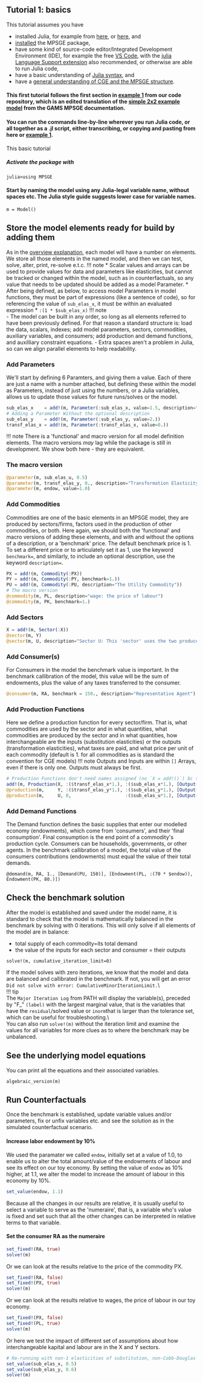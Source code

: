 ## Tutorial 1: basics
This tutorial assumes you have 
- installed Julia, for example from [here](https://apps.microsoft.com/store/detail/julia/9NJNWW8PVKMN?hl=en-us&gl=us&rtc=1), or [here](https://julialang.org/downloads/), and
-  [installed](https://anthofflab.berkeley.edu/MPSGE.jl/dev/) the MPSGE package, 
- have some kind of source-code editor/Integrated Development Environment (IDE), for example the free [VS Code](https://code.visualstudio.com/), with the [julia Language Support extension](https://github.com/julia-vscode/julia-vscode#installing-juliavs-codevs-code-julia-extension) also recommended, or otherwise are able to run Julia code, 
- have a basic understanding of [Julia syntax](https://docs.julialang.org/en/v1/manual/getting-started/), and
- have a [general understanding of CGE and the MPSGE structure](./explanation.md).
#### This first tutorial follows the first section in [example 1](https://github.com/anthofflab/MPSGE.jl/blob/main/examples/example1.jl) from our code repository, which is an edited translation of the [simple 2x2 example model](https://www.gams.com/latest/docs/UG_MPSGE_Intro.html#UG_MPSGE_Intro_Appendix_twobytwo) from the GAMS MPSGE documentation.
#### You can run the commands line-by-line wherever you run Julia code, or all together as a .jl script, either transcribing, or copying and pasting from here or [example 1](https://github.com/anthofflab/MPSGE.jl/blob/main/examples/example1.jl).  
This basic tutorial 

##### Activate the package with 
```julia-repl
julia>using MPSGE
```
#### Start by naming the model using any Julia-legal variable name, without spaces etc. The Julia style guide suggests lower case for variable names.
```julia-repl 
m = Model()
```
## Store the model elements ready for build by adding them
As in the [overview explanation](./explanation.md), each model will have a number on elements. We store all those elements
in the named model, and then we can test, solve, alter, print, re-solve e.t.c.
!!! note
      * Scalar values and arrays can be used to provide values for data and parameters like elasticities, but cannot be tracked or changed within the model, such as in counterfactuals, so any value that needs to be updated should be added as a model Parameter.
      * After being defined, as below, to access model Parameters in model functions, they must be part of expressions (like a sentence of code), so for referencing the value of `sub_elas_x`, it must be within an evaluated expression 
      * ```
        :(1 * $sub_elas_x)
        ```
!!! note      
       - The model can be built in any order, so long as all elements referred to have been previously defined. For that reason a standard structure is: load the data, scalars, indexes; add model parameters, sectors, commodities, auxiliary variables, and consumers; add production and demand functions, and auxilliary constraint equations.
       - Extra spaces aren't a problem in Julia, so can we align parallel elements to help readability.
### Add Parameters
We'll start by defining 6 Paramters, and giving them a value. Each of there are just a name with a number attached, but defining these within the model as Parameters, instead of just using the numbers, or a Julia variables, allows us to update those values for future runs/solves or the model.
```julia
sub_elas_x    = add!(m, Parameter(:sub_elas_x, value=1.5, description="Substitution elasticity between labor and kapital in sector X"))
# Adding a Parameter Without the optional description
sub_elas_y    = add!(m, Parameter(:sub_elas_y, value=2.))
transf_elas_x = add!(m, Parameter(:transf_elas_x, value=0.))
```
!!! note
    There is a 'functional' and macro version for all model definition elements. The macro versions *may* lag while the package is still in development.
    We show both here - they are equivalent.
### The macro version
```julia 
@parameter(m, sub_elas_u, 0.5)
@parameter(m, transf_elas_y, 0., description="Transformation Elasticity for sector Y, actually irrelevant because there's only 1 output")
@parameter(m, endow, value=1.0)
```
### Add Commodities
Commodities are one of the basic elements in an MPSGE model, they are produced by sectors/firms, factors used in the production of other commodities, or both. Here again, we should both the 'functional' and macro versions of adding these elements, and with and without the options of a description, or a 'benchmark' price. The default benchmark price is 1. To set a different price or to articulately set it as 1, use the keyword `benchmark=`, and similarly, to include an optional description, use the keyword `description=`.
```julia
PX = add!(m, Commodity(:PX))
PY = add!(m, Commodity(:PY, benchmark=1.))
PU = add!(m, Commodity(:PU, description="The Utility Commodity"))
# The macro version
@commodity(m, PL, description="wage: the price of labour")
@commodity(m, PK, benchmark=1.)
```
### Add Sectors
```julia
X = add!(m, Sector(:X))
@sector(m, Y)
@sector(m, U, description="Sector U: This 'sector' uses the two produced goods to generate utility")
```
### Add Consumer(s)
For Consumers in the model the benchmark value is important. In the benchmark callibration of the model, this value will be the sum of endowments, plus the value of any taxes transferred to the consumer.
```julia
@consumer(m, RA, benchmark = 150., description="Representative Agent")
```
### Add Production Functions
Here we define a production function for every sector/firm. That is, what commodities are used by the sector and in what quantities, what commodities are produced by the sector and in what quantities, how interchangeable are the inputs (substitution elasticities) or the outputs (transformation elasticities), what taxes are paid, and what price per unit of each commodity (default is 1. for all commodities as is standard the convention for CGE models)
!!! note
    Outputs and Inputs are within `[]` Arrays, even if there is only one.  Outputs must always be first.
```julia
# Production Functions don't need names assigned (no `X = add!()`) bc they are named by the sector.
add!(m, Production(X, :($transf_elas_x*1.), :($sub_elas_x*1.), [Output(PX, 100)], [Input(PL, 50),  Input(PK, 50)]))
@production(m,     Y, :($transf_elas_y*1.), :($sub_elas_y*1.), [Output(PY, 50)],  [Input(PL, 20),  Input(PK, 30)])
@production(m,     U, 0,                    :($sub_elas_u*1.), [Output(PU, 150)], [Input(PX, 100), Input(PY, 50)])
```
### Add Demand Functions
The Demand function defines the basic supplies that enter our modelled economy (endowments),  which come from 'consumers', and their 'final consumption'. Final consumption is the end point of a commodity's production cycle. Consumers can be households, governments, or other agents. In the benchmark callibration of a model, the total value of the consumers contributions (endowments) must equal the value of their total demands.
```
@demand(m, RA, 1., [Demand(PU, 150)], [Endowment(PL, :(70 * $endow)), Endowment(PK, 80.)])
```
## Check the benchmark solution
After the model is established and saved under the model name, it is standard to check that the model is mathematically balanced in the benchmark by solving with 0 iterations. This will only solve if all elements of the model are in balance:
- total supply of each commodity=its total demand
- the value of the inputs for each sector and consumer = their outputs
```
solve!(m, cumulative_iteration_limit=0)
```
If the model solves with zero iterations, we know that the model and data are balanced and callibrated in the benchmark. 
    If not, you will get an error  ``` Did not solve with error: CumulativeMinorIterationLimit.```\  
!!! tip    
    The ``` Major Iteration Log ``` from PATH will display the variable(s), preceded by "F_" ```(label)``` with the largest marginal value, that is the variables that have the ```residual```/solved value or ```inorm```that is larger than the tolerance set, which can be useful for troubleshooting.\  
    You can also run `solve!(m)` without the iteration limit and examine the values for all variables for more clues as to where the benchmark may be unbalanced.
## See the underlying model equations
You can print all the equations and their associated variables.
```
algebraic_version(m)
```
## Run Counterfactuals
Once the benchmark is established, update variable values and/or parameters, fix or unfix variables etc. and see the solution as in the simulated counterfactual scenario.
#### Increase labor endowment by 10%
We used the paramater we called `endow`, initially set at a value of 1.0, to enable us to alter the total amount/value of the endowments of labour and see its effect on our toy economy. By setting the value of `endow` as 10% higher, at 1.1, we alter the model to increase the amount of labour in this economy by 10%.
```julia
set_value(endow, 1.1)
```
Because all the changes in our results are relative, it is usually useful to select a variable to serve as the 'numeraire', that is, a variable who's value is fixed and set such that all the other changes can be interpreted in relative terms to that variable.
#### Set the consumer RA as the numeraire
```julia
set_fixed!(RA, true)
solve!(m)
```
Or we can look at the results relative to the price of the commodity PX.
```julia
set_fixed!(RA, false)
set_fixed!(PX, true)
solve!(m)
```
Or we can look at the results relative to wages, the price of labour in our toy economy.
```julia
set_fixed!(PX, false)
set_fixed!(PL, true)
solve!(m)
```
Or here we test the impact of different set of assumptions about how interchangeable kapital and labour are in the X and Y sectors.
```julia
# Re-running with non-1 elasticities of substitution, non-Cobb-Douglas forms for production in the cost function
set_value(sub_elas_x, 0.5)
set_value(sub_elas_y, 0.6)
solve!(m)
```
